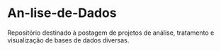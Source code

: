 # An-lise-de-Dados
Repositório destinado à postagem de projetos de análise, tratamento e visualização de bases de dados diversas.
